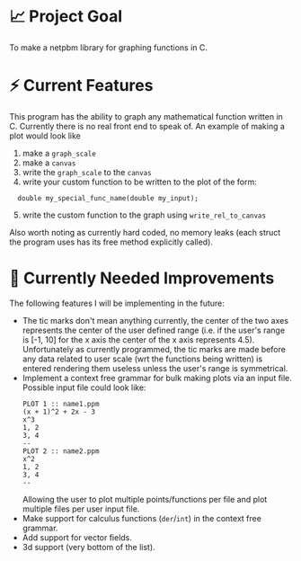 # :chart_with_upwards_trend: Project Goal
To make a netpbm library for graphing functions in C.

# :zap: Current Features
This program has the ability to graph any mathematical function written in C.
Currently there is no real front end to speak of. An example of making a plot
would look like
1) make a `graph_scale`
2) make a `canvas`
3) write the `graph_scale` to the `canvas`
4) write your custom function to be written to the plot of the form:
```
  double my_special_func_name(double my_input);
```
5) write the custom function to the graph using `write_rel_to_canvas`


Also worth noting as currently hard coded, no memory leaks (each struct the
program uses has its free method explicitly called).

# :turtle: Currently Needed Improvements
The following features I will be implementing in the future:
- The tic marks don't mean anything currently, the center of the two axes
  represents the center of the user defined range (i.e. if the user's range is
  [-1, 10] for the x axis the center of the x axis represents 4.5). Unfortunately
  as currently programmed, the tic marks are made before any data related to
  user scale (wrt the functions being written) is entered rendering them useless
  unless the user's range is symmetrical.
- Implement a context free grammar for bulk making plots via an input file.
  Possible input file could look like:
  ```
  PLOT 1 :: name1.ppm
  (x + 1)^2 + 2x - 3
  x^3
  1, 2
  3, 4
  --
  PLOT 2 :: name2.ppm
  x^2
  1, 2
  3, 4
  --
  ```
  Allowing the user to plot multiple points/functions per file and plot multiple
  files per user input file.
- Make support for calculus functions (`der`/`int`) in the context free grammar.
- Add support for vector fields.
- 3d support (very bottom of the list).
